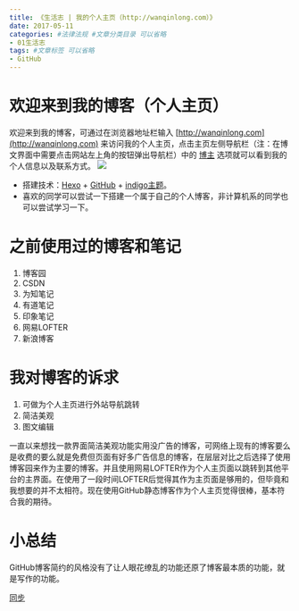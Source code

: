 ```yaml
---
title: 《生活志 | 我的个人主页（http://wanqinlong.com）》
date: 2017-05-11
categories: #法律法规 #文章分类目录 可以省略
- 01生活志
tags: #文章标签 可以省略
- GitHub
---
```

# 欢迎来到我的博客（个人主页） #

欢迎来到我的博客，可通过在浏览器地址栏输入  [http://wanqinlong.com](http://wanqinlong.com)  来访问我的个人主页，点击主页左侧导航栏（注：在博文界面中需要点击网站左上角的按钮弹出导航栏）中的 [博主](http://wanqinlong.com/about/) 选项就可以看到我的个人信息以及联系方式。
![](http://i.imgur.com/IeelbI7.png)
<!--more-->
-  搭建技术：[Hexo](https://hexo.io/zh-cn/) + [GitHub](https://github.com/) + [indigo主题](https://github.com/yscoder/hexo-theme-indigo)。
-  喜欢的同学可以尝试一下搭建一个属于自己的个人博客，非计算机系的同学也可以尝试学习一下。

# 之前使用过的博客和笔记 #
1. 博客园
2. CSDN
3. 为知笔记
4. 有道笔记  
5. 印象笔记
6. 网易LOFTER
7. 新浪博客

# 我对博客的诉求 #
1. 可做为个人主页进行外站导航跳转
2. 简洁美观
3. 图文编辑

一直以来想找一款界面简洁美观功能实用没广告的博客，可网络上现有的博客要么是收费的要么就是免费但页面有好多广告信息的博客，在层层对比之后选择了使用博客园来作为主要的博客。并且使用网易LOFTER作为个人主页面以跳转到其他平台的主界面。在使用了一段时间LOFTER后觉得其作为主页面是够用的，但毕竟和我想要的并不太相符。现在使用GitHub静态博客作为个人主页觉得很棒，基本符合我的期待。

# 小总结 #
GitHub博客简约的风格没有了让人眼花缭乱的功能还原了博客最本质的功能，就是写作的功能。

[同步](http://www.jianshu.com/p/fa4168aaf30c)  